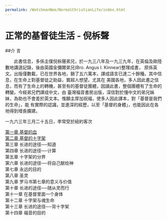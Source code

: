 ```yaml
---
permalink: /WatchmanNee/NormalChristianLife/index.html
---
```


# 正常的基督徒生活 - 倪柝聲

##介 言

　　此書信息，多係主僕倪柝聲弟兄，於一九三八年及一九三九年，在英倫及歐陸數地講道記錄，後由英國金彌爾弟兄(Bro. Angus I. Kinnear)整理成書， 原係英文。出版僅數載，已在世界各地，銷了五六萬本，譯成語言已達二十餘種。其中信息，在生命上對基督徒之助益，實超人想望。尤其在 美國各地，多人因此書之信息，而有了生命上的轉機，甚至有的基督徒團體，因讀此書，整個團體有了生命的轉變。今經弟兄們譯成中文，由 臺灣福音書房出版，深信對於懂中文的弟兄姊妹，為助也不會差於英文本。惟願主厚加祝福，使多人因此譯本，對「基督是我們的生命」，能 有實際的認識，並進深的經歷，以至「基督的身體」，也能因此在各地得到增長擴建。

一九六三年三月二十五日，李常受於紐約客次

[第一章 基督的血](/NormalChristianLife/BloodOfJesus.html)  
[第二章 基督的十字架](/NormalChristianLife/CrossOfJesus.html)  
第三章 长进的途径──知道  
第四章 长进的途径──计算  
第五章 十字架的分界  
第六章 长进的途径──将自己献给神  
第七章 永远的目的  
第八章 圣灵  
第九章 罗马书第七章的意义与价值  
第十章 长进的途径──随从灵而行  
第十一章 在基督里面一个身体  
第十二章 十字架与魂生命  
第十三章 长进的途径──背十字架  
第十四章 福音的目的
